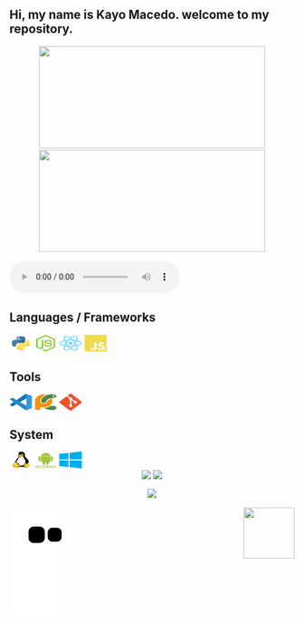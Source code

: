 ## Hi, my name is Kayo Macedo. welcome to my repository.

<div align="center">
<a href="https://github.com/kayomacedo"> </a>
<img height="180em" width="400em"src="https://github-readme-stats.vercel.app/api?username=kayomacedo&show_icons=true&theme=github_dark&include_all_commits=true&count_private=true">
<img height="180em" width="400em" src="https://github-readme-stats.vercel.app/api/top-langs/?username=kayomacedo&layout=compact&langs_count=7&theme=github_dark">
</div>
  
 
 

 <audio src="https://www.youtube.com/watch?v=dN31KstgzCs&ab_channel=DouglasVRogers" controls ></audio>
  
  
  
 
  <!-- Linguagens e Frameworks -->
  <div>
  <h2>Languages / Frameworks</h2>
  <img  alt="Python" height="30" width="40" src="https://raw.githubusercontent.com/devicons/devicon/master/icons/python/python-original.svg">
  <img  alt="NodeJs" height="30" width="40" src="https://raw.githubusercontent.com/devicons/devicon/master/icons/nodejs/nodejs-original.svg">
  <img  alt="React-Native" height="30" width="40" src="https://raw.githubusercontent.com/devicons/devicon/master/icons/react/react-original.svg">
  <img alt="Js" height="30" width="40" src="https://raw.githubusercontent.com/devicons/devicon/master/icons/javascript/javascript-plain.svg">
  </div>
  <!-- Tools-->
  <div>
  <h2>Tools</h2>
  
  <img align="center" alt="Vscode" height="30" width="40" src="https://github.com/devicons/devicon/blob/master/icons/vscode/vscode-original.svg">
  <img align="center" alt="Pycharm" height="30" width="40" src="https://github.com/devicons/devicon/blob/master/icons/pycharm/pycharm-original.svg">
  <img align="center" alt="Git" height="30" width="40" src="https://github.com/devicons/devicon/blob/master/icons/git/git-original.svg">
  
  </div>
  <!-- System-->
  
  <div>
  <h2>System</h2>
  <img alt="Linux" height="30" width="40" src="https://raw.githubusercontent.com/devicons/devicon/master/icons/linux/linux-original.svg">
  <img alt="Android" height="30" width="40" src="https://github.com/devicons/devicon/blob/master/icons/android/android-plain-wordmark.svg">
  <img alt="Windows" height="30" width="40" src="https://github.com/kayomacedo/kayomacedo/blob/main/.github/workflows/icone/microsoft-windows-22-logo-svgrepo-com.svg">
  </div>
  
  
  
  
  
  
  <div align="center">
<a href="https://www.instagram.com/kayomacedo/"> <img src="https://img.shields.io/badge/-Instagram-%23E4405F?style=for-the-badge&logo=instagram&logoColor=white" target="_blank"></a>
 <a href="https://www.linkedin.com/in/kayo-macedo-2a36b7211/" target="_blank"><img src="https://img.shields.io/badge/-LinkedIn-%230077B5?style=for-the-badge&logo=linkedin&logoColor=white" target="_blank"></a>

</div>
  
  

 
 <div align= "center">
  
 
  
 <a href="mailto:kayo-macedo@outlook.com"> <img src="https://img.shields.io/badge/Gmail-D14836?style=for-the-badge&logo=gmail&logoColor=white" target="_blank"></a>
 


 </div>
 
<!-- Minion-->
 
 <a href = "https://www.youtube.com/watch?v=zREufNs-W_0&ab_channel=MikaelJrgamesmikinha" > <img align = "right" height="90" width="90" src="https://user-images.githubusercontent.com/57056101/172977173-14bb5ade-914e-428e-8788-3420283d2f78.gif" target="_blank"></a>


 
 

 
  ![Snake animation](https://github.com/kayomacedo/kayomacedo/blob/output/github-contribution-grid-snake.svg)
 



